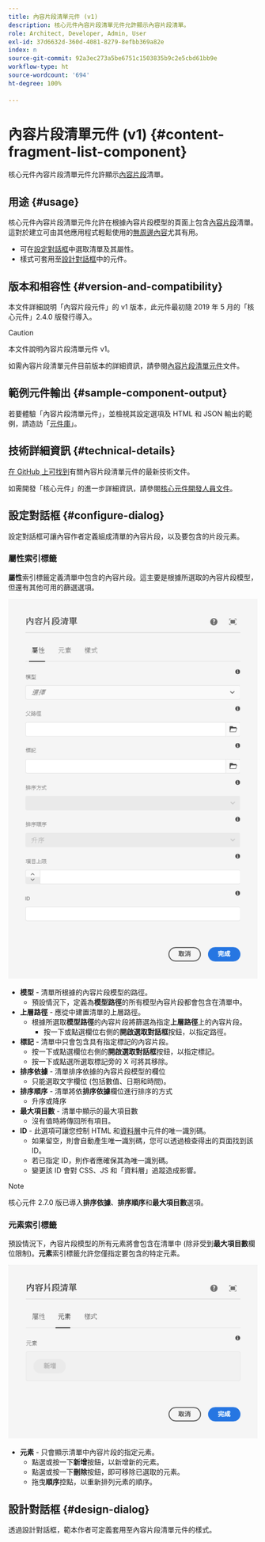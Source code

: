 ```yaml
---
title: 內容片段清單元件 (v1)
description: 核心元件內容片段清單元件允許顯示內容片段清單。
role: Architect, Developer, Admin, User
exl-id: 37d6632d-360d-4081-8279-8efbb369a82e
index: n
source-git-commit: 92a3ec273a5be6751c1503835b9c2e5cbd61bb9e
workflow-type: ht
source-wordcount: '694'
ht-degree: 100%

---
```



# 內容片段清單元件 (v1) {#content-fragment-list-component}

核心元件內容片段清單元件允許顯示[內容片段](https://experienceleague.adobe.com/docs/experience-manager-cloud-service/assets/content-fragments/content-fragments.html?lang=zh-Hant)清單。

## 用途 {#usage}

核心元件內容片段清單元件允許在根據內容片段模型的頁面上包含[內容片段](https://experienceleague.adobe.com/docs/experience-manager-cloud-service/assets/content-fragments/content-fragments.html?lang=zh-Hant)清單。這對於建立可由其他應用程式輕鬆使用的[無周邊內容](https://helpx.adobe.com/tw/experience-manager/6-5/sites/developing/user-guide.html?topic=/experience-manager/6-5/sites/developing/morehelp/headless.ug.js)尤其有用。

* 可在[設定對話框](#configure-dialog)中選取清單及其屬性。
* 樣式可套用至[設計對話框](#design-dialog)中的元件。

## 版本和相容性 {#version-and-compatibility}

本文件詳細說明「內容片段元件」的 v1 版本，此元件最初隨 2019 年 5 月的「核心元件」2.4.0 版發行導入。

>[!CAUTION]
>
>本文件說明內容片段清單元件 v1。
>
>如需內容片段清單元件目前版本的詳細資訊，請參閱[內容片段清單元件](/help/components/content-fragment-list.md)文件。

## 範例元件輸出 {#sample-component-output}

若要體驗「內容片段清單元件」，並檢視其設定選項及 HTML 和 JSON 輸出的範例，請造訪「[元件庫](https://adobe.com/go/aem_cmp_library_cflist_tw)」。

## 技術詳細資訊 {#technical-details}

[在 GitHub 上可找到](https://adobe.com/go/aem_cmp_tech_cflist_v1_tw)有關內容片段清單元件的最新技術文件。

如需開發「核心元件」的進一步詳細資訊，請參閱[核心元件開發人員文件](/help/developing/overview.md)。

## 設定對話框 {#configure-dialog}

設定對話框可讓內容作者定義組成清單的內容片段，以及要包含的片段元素。

### 屬性索引標籤

**屬性**&#x200B;索引標籤定義清單中包含的內容片段。這主要是根據所選取的內容片段模型，但還有其他可用的篩選選項。

![內容片段清單元件的編輯對話框屬性索引標籤](/help/assets/content-fragment-list-properties.png)

* **模型** - 清單所根據的內容片段模型的路徑。
   * 預設情況下，定義為&#x200B;**模型路徑**&#x200B;的所有模型內容片段都會包含在清單中。
* **上層路徑** - 應從中建置清單的上層路徑。
   * 根據所選取&#x200B;**模型路徑**&#x200B;的內容片段將篩選為指定&#x200B;**上層路徑**&#x200B;上的內容片段。
      * 按一下或點選欄位右側的&#x200B;**開啟選取對話框**&#x200B;按鈕，以指定路徑。
* **標記** - 清單中只會包含具有指定標記的內容片段。
   * 按一下或點選欄位右側的&#x200B;**開啟選取對話框**&#x200B;按鈕，以指定標記。
   * 按一下或點選所選取標記旁的 X 可將其移除。
* **排序依據** - 清單排序依據的內容片段模型的欄位
   * 只能選取文字欄位 (包括數值、日期和時間)。
* **排序順序** - 清單將依&#x200B;**排序依據**&#x200B;欄位進行排序的方式
   * 升序或降序
* **最大項目數** - 清單中顯示的最大項目數
   * 沒有值時將傳回所有項目。
* **ID** - 此選項可讓您控制 HTML 和[資料層](/help/developing/data-layer/overview.md)中元件的唯一識別碼。
   * 如果留空，則會自動產生唯一識別碼，您可以透過檢查得出的頁面找到該 ID。
   * 若已指定 ID，則作者應確保其為唯一識別碼。
   * 變更該 ID 會對 CSS、JS 和「資料層」追蹤造成影響。

>[!NOTE]
>核心元件 2.7.0 版已導入&#x200B;**排序依據**、**排序順序**&#x200B;和&#x200B;**最大項目數**&#x200B;選項。

### 元素索引標籤

預設情況下，內容片段模型的所有元素將會包含在清單中 (除非受到&#x200B;**最大項目數**&#x200B;欄位限制)。**元素**&#x200B;索引標籤允許您僅指定要包含的特定元素。

![內容片段清單元件的編輯對話框元素索引標籤](/help/assets/content-fragment-list-elements.png)

* **元素** - 只會顯示清單中內容片段的指定元素。
   * 點選或按一下&#x200B;**新增**&#x200B;按鈕，以新增新的元素。
   * 點選或按一下&#x200B;**刪除**&#x200B;按鈕，即可移除已選取的元素。
   * 拖曳&#x200B;**順序**&#x200B;控點，以重新排列元素的順序。

## 設計對話框 {#design-dialog}

透過設計對話框，範本作者可定義套用至內容片段清單元件的樣式。
